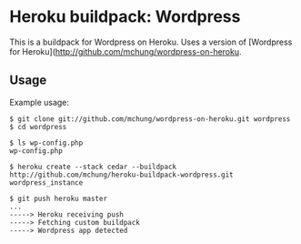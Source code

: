 Heroku buildpack: Wordpress
===========================

This is a buildpack for Wordpress on Heroku. Uses a version of [Wordpress for Heroku](http://github.com/mchung/wordpress-on-heroku.

Usage
-----

Example usage:

	$ git clone git://github.com/mchung/wordpress-on-heroku.git wordpress
	$ cd wordpress

    $ ls wp-config.php
    wp-config.php

    $ heroku create --stack cedar --buildpack http://github.com/mchung/heroku-buildpack-wordpress.git wordpress_instance

    $ git push heroku master
    ...
    -----> Heroku receiving push
    -----> Fetching custom buildpack
    -----> Wordpress app detected
